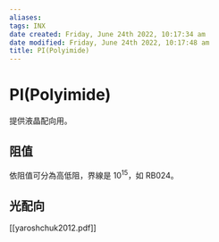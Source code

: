 ```yaml
---
aliases: 
tags: INX
date created: Friday, June 24th 2022, 10:17:34 am
date modified: Friday, June 24th 2022, 10:17:48 am
title: PI(Polyimide)
---
```


# PI(Polyimide)

提供液晶配向用。

## 阻值

依阻值可分為高低阻，界線是 $10^{15}$，如 RB024。


## 光配向

[[yaroshchuk2012.pdf]]